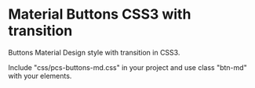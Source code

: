 # Material Buttons CSS3 with transition
Buttons Material Design style with transition in CSS3.

Include "css/pcs-buttons-md.css" in your project and use class "btn-md" with your elements.

